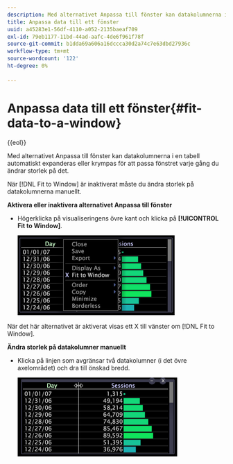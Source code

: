 ```yaml
---
description: Med alternativet Anpassa till fönster kan datakolumnerna i en tabell automatiskt expanderas eller krympas för att passa fönstret varje gång du ändrar storlek på det.
title: Anpassa data till ett fönster
uuid: a45283e1-56df-4110-a052-2135baeaf709
exl-id: 79eb1177-11bd-44ad-aafc-4de6f961f78f
source-git-commit: b1dda69a606a16dccca30d2a74c7e63dbd27936c
workflow-type: tm+mt
source-wordcount: '122'
ht-degree: 0%

---
```


# Anpassa data till ett fönster{#fit-data-to-a-window}

{{eol}}

Med alternativet Anpassa till fönster kan datakolumnerna i en tabell automatiskt expanderas eller krympas för att passa fönstret varje gång du ändrar storlek på det.

När [!DNL Fit to Window] är inaktiverat måste du ändra storlek på datakolumnerna manuellt.

**Aktivera eller inaktivera alternativet Anpassa till fönster**

* Högerklicka på visualiseringens övre kant och klicka på **[!UICONTROL Fit to Window]**.

   ![](assets/mnu_Table_Fit.png)

När det här alternativet är aktiverat visas ett X till vänster om [!DNL Fit to Window].

**Ändra storlek på datakolumner manuellt**

* Klicka på linjen som avgränsar två datakolumner (i det övre axelområdet) och dra till önskad bredd.

   ![](assets/mnu_Table_Resize.png)
